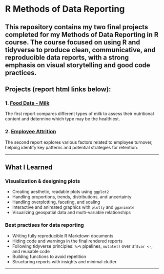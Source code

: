 # R Methods of Data Reporting

This repository contains my two final projects completed for my Methods of Data Reporting in R course. The course focused on using R and tidyverse to produce clean, communicative, and reproducible data reports, with a strong emphasis on visual storytelling and good code practices.
---
## Projects (report html links below):

### 1. [Food Data - Milk](https://marialeszczynska.github.io/R-methods-of-data-reporting/food_presentation.html)  
The first report compares different types of milk to assess their nutritional content and determine which type may be the healthiest.

### 2. [Employee Attrition](https://marialeszczynska.github.io/R-methods-of-data-reporting/employeees_presentation.html)
The second report explores various factors related to employee turnover, helping identify key patterns and potential strategies for retention.

---
## What I Learned

###  Visualization & designing plots
- Creating aesthetic, readable plots using `ggplot2`
- Handling proportions, trends, distributions, and uncertainty
- Handling overplotting, faceting, and scaling
- Interactive and animated graphics with `plotly` and `gganimate`
- Visualizing geospatial data and multi-variable relationships

###  Best practises for data reporting
- Writing fully reproducible R Markdown documents
- Hiding code and warnings in the final rendered reports
- Following tidyverse principles: `%>%` pipelines, `mutate()` over `df$var <-`, and reusable code
- Building functions to avoid repetition
- Structuring reports with insights and minimal clutter

---


